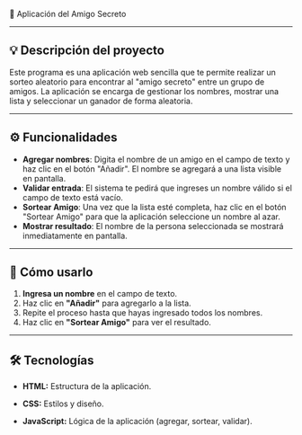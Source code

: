 🎁 Aplicación del Amigo Secreto

---

## 💡 Descripción del proyecto

Este programa es una aplicación web sencilla que te permite realizar un sorteo aleatorio para encontrar al "amigo secreto" entre un grupo de amigos. La aplicación se encarga de gestionar los nombres, mostrar una lista y seleccionar un ganador de forma aleatoria.

---

## ⚙️ Funcionalidades

- **Agregar nombres**: Digita el nombre de un amigo en el campo de texto y haz clic en el botón "Añadir". El nombre se agregará a una lista visible en pantalla.
- **Validar entrada**: El sistema te pedirá que ingreses un nombre válido si el campo de texto está vacío.
- **Sortear Amigo**: Una vez que la lista esté completa, haz clic en el botón "Sortear Amigo" para que la aplicación seleccione un nombre al azar.
- **Mostrar resultado**: El nombre de la persona seleccionada se mostrará inmediatamente en pantalla.

---

## 🚀 Cómo usarlo

1.  **Ingresa un nombre** en el campo de texto.
2.  Haz clic en **"Añadir"** para agregarlo a la lista.
3.  Repite el proceso hasta que hayas ingresado todos los nombres.
4.  Haz clic en **"Sortear Amigo"** para ver el resultado.

---

## 🛠️ Tecnologías

* **HTML:** Estructura de la aplicación.
* **CSS:** Estilos y diseño.

* **JavaScript:** Lógica de la aplicación (agregar, sortear, validar).

